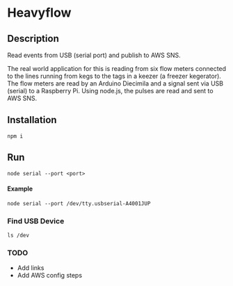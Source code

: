 Heavyflow
=========

## Description
Read events from USB (serial port) and publish to AWS SNS.

The real world application for this is reading from six flow meters connected to the lines running from kegs to the tags in a keezer (a freezer kegerator). The flow meters are read by an Arduino Diecimila and a signal sent via USB (serial) to a Raspberry Pi. Using node.js, the pulses are read and sent to AWS SNS.

## Installation
	npm i

## Run
	node serial --port <port>

#### Example
	node serial --port /dev/tty.usbserial-A4001JUP

### Find USB Device
	ls /dev

### TODO
- Add links
- Add AWS config steps
